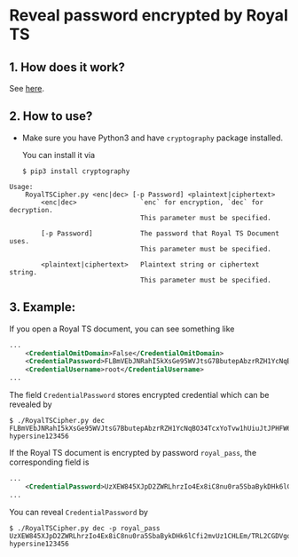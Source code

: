 # Reveal password encrypted by Royal TS

## 1. How does it work?

See [here](doc/how-does-it-work.md).

## 2. How to use?

* Make sure you have Python3 and have `cryptography` package installed.

  You can install it via

  ```
  $ pip3 install cryptography
  ```

```
Usage:
    RoyalTSCipher.py <enc|dec> [-p Password] <plaintext|ciphertext>
        <enc|dec>                `enc` for encryption, `dec` for decryption.
                                 This parameter must be specified.

        [-p Password]            The password that Royal TS Document uses.
                                 This parameter must be specified.

        <plaintext|ciphertext>   Plaintext string or ciphertext string.
                                 This parameter must be specified.
```

## 3. Example:

If you open a Royal TS document, you can see something like

```xml
...
    <CredentialOmitDomain>False</CredentialOmitDomain>
    <CredentialPassword>FLBmVEbJNRahI5kXsGe95WVJtsG7BbutepAbzrRZH1YcNqBO34TcxYoTvw1hUiuJtJPHFW6vkK/g4Gtgr8wvFIIGu1WupKnWVkQRYbk/Mmg=</CredentialPassword>
    <CredentialUsername>root</CredentialUsername>
...
```

The field `CredentialPassword` stores encrypted credential which can be revealed by

```console
$ ./RoyalTSCipher.py dec FLBmVEbJNRahI5kXsGe95WVJtsG7BbutepAbzrRZH1YcNqBO34TcxYoTvw1hUiuJtJPHFW6vkK/g4Gtgr8wvFIIGu1WupKnWVkQRYbk/Mmg=
hypersine123456
```

If the Royal TS document is encrypted by password `royal_pass`, the corresponding field is

```xml
...
    <CredentialPassword>UzXEW845XJpD2ZWRLhrzIo4Ex8iC8nu0ra5SbaBykDHk6lCfi2mvUz1CHLEm/TRL2CGDVgoN4LiygLHG4Cb9i7BohvPpoiG0jFwXCi4mYHY=</CredentialPassword>
...
```

You can reveal `CredentialPassword` by

```console
$ ./RoyalTSCipher.py dec -p royal_pass UzXEW845XJpD2ZWRLhrzIo4Ex8iC8nu0ra5SbaBykDHk6lCfi2mvUz1CHLEm/TRL2CGDVgoN4LiygLHG4Cb9i7BohvPpoiG0jFwXCi4mYHY=
hypersine123456
```
